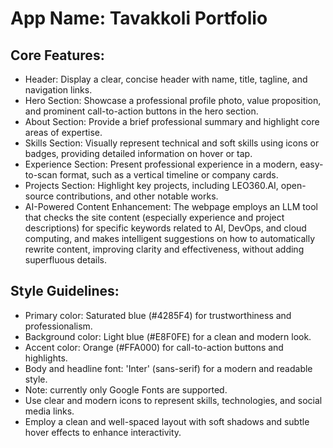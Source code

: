 # **App Name**: Tavakkoli Portfolio

## Core Features:

- Header: Display a clear, concise header with name, title, tagline, and navigation links.
- Hero Section: Showcase a professional profile photo, value proposition, and prominent call-to-action buttons in the hero section.
- About Section: Provide a brief professional summary and highlight core areas of expertise.
- Skills Section: Visually represent technical and soft skills using icons or badges, providing detailed information on hover or tap.
- Experience Section: Present professional experience in a modern, easy-to-scan format, such as a vertical timeline or company cards.
- Projects Section: Highlight key projects, including LEO360.AI, open-source contributions, and other notable works.
- AI-Powered Content Enhancement: The webpage employs an LLM tool that checks the site content (especially experience and project descriptions) for specific keywords related to AI, DevOps, and cloud computing, and makes intelligent suggestions on how to automatically rewrite content, improving clarity and effectiveness, without adding superfluous details.

## Style Guidelines:

- Primary color: Saturated blue (#4285F4) for trustworthiness and professionalism.
- Background color: Light blue (#E8F0FE) for a clean and modern look.
- Accent color: Orange (#FFA000) for call-to-action buttons and highlights.
- Body and headline font: 'Inter' (sans-serif) for a modern and readable style.
- Note: currently only Google Fonts are supported.
- Use clear and modern icons to represent skills, technologies, and social media links.
- Employ a clean and well-spaced layout with soft shadows and subtle hover effects to enhance interactivity.